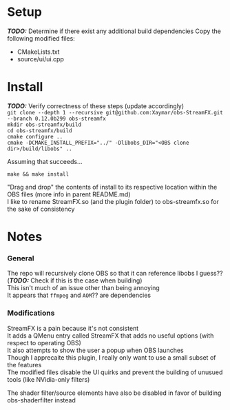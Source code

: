 # Setup
_**TODO:**_ Determine if there exist any additional build dependencies
Copy the following modified files:
- CMakeLists.txt
- source/ui/ui.cpp

# Install
_**TODO:**_ Verify correctness of these steps (update accordingly)  
`git clone --depth 1 --recursive git@github.com:Xaymar/obs-StreamFX.git --branch 0.12.0b299 obs-streamfx`  
`mkdir obs-streamfx/build`  
`cd obs-streamfx/build`  
`cmake configure ..`  
`cmake -DCMAKE_INSTALL_PREFIX="../" -Dlibobs_DIR="<OBS clone dir>/build/libobs" ..`  
  
Assuming that succeeds...  
  
`make && make install`  
  
"Drag and drop" the contents of install to its respective location within the OBS files (more info in parent README.md)  
I like to rename StreamFX.so (and the plugin folder) to obs-streamfx.so for the sake of consistency  
  
# Notes
### General
The repo will recursively clone OBS so that it can reference libobs I guess?? (_**TODO:**_ Check if this is the case when building)  
This isn't much of an issue other than being annoying  
It appears that `ffmpeg` and `AOM`?? are dependencies
  
### Modifications
StreamFX is a pain because it's not consistent  
It adds a QMenu entry called StreamFX that adds no useful options (with respect to operating OBS)  
It also attempts to show the user a popup when OBS launches  
Though I apprecaite this plugin, I really only want to use a small subset of the features  
The modified files disable the UI quirks and prevent the building of unusued tools (like NVidia-only filters)
  
The shader filter/source elements have also be disabled in favor of building obs-shaderfilter instead